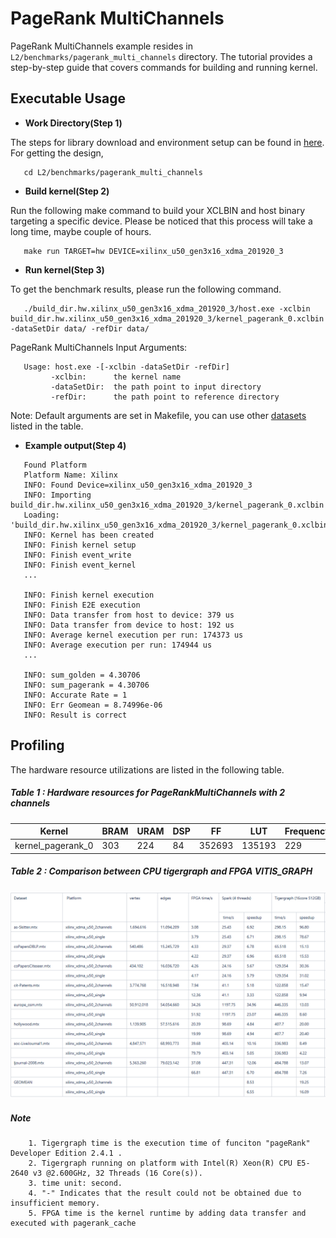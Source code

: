 PageRank MultiChannels
======================

PageRank MultiChannels example resides in ``L2/benchmarks/pagerank_multi_channels`` directory. The tutorial provides a step-by-step guide that covers commands for building and running kernel.

Executable Usage
----------------

* **Work Directory(Step 1)**

The steps for library download and environment setup can be found in [here](https://github.com/Xilinx/Vitis_Libraries/tree/master/graph/L2/benchmarks#building). For getting the design,

``` 
   cd L2/benchmarks/pagerank_multi_channels
```   

* **Build kernel(Step 2)**   

Run the following make command to build your XCLBIN and host binary targeting a specific device. Please be noticed that this process will take a long time, maybe couple of hours.

```
   make run TARGET=hw DEVICE=xilinx_u50_gen3x16_xdma_201920_3
```

* **Run kernel(Step 3)**

To get the benchmark results, please run the following command.

```
   ./build_dir.hw.xilinx_u50_gen3x16_xdma_201920_3/host.exe -xclbin build_dir.hw.xilinx_u50_gen3x16_xdma_201920_3/kernel_pagerank_0.xclbin -dataSetDir data/ -refDir data/ 
```   

PageRank MultiChannels Input Arguments:

```
   Usage: host.exe -[-xclbin -dataSetDir -refDir]
         -xclbin:      the kernel name
         -dataSetDir:  the path point to input directory
         -refDir:      the path point to reference directory
```         

Note: Default arguments are set in Makefile, you can use other [datasets](https://github.com/Xilinx/Vitis_Libraries/tree/master/graph/L2/benchmarks#datasets) listed in the table.

* **Example output(Step 4)**

```
   Found Platform
   Platform Name: Xilinx
   INFO: Found Device=xilinx_u50_gen3x16_xdma_201920_3
   INFO: Importing build_dir.hw.xilinx_u50_gen3x16_xdma_201920_3/kernel_pagerank_0.xclbin
   Loading: 'build_dir.hw.xilinx_u50_gen3x16_xdma_201920_3/kernel_pagerank_0.xclbin'
   INFO: Kernel has been created
   INFO: Finish kernel setup
   INFO: Finish event_write
   INFO: Finish event_kernel
   ...

   INFO: Finish kernel execution
   INFO: Finish E2E execution
   INFO: Data transfer from host to device: 379 us
   INFO: Data transfer from device to host: 192 us
   INFO: Average kernel execution per run: 174373 us
   INFO: Average execution per run: 174944 us
   ...
   
   INFO: sum_golden = 4.30706
   INFO: sum_pagerank = 4.30706
   INFO: Accurate Rate = 1
   INFO: Err Geomean = 8.74996e-06
   INFO: Result is correct
```

Profiling
---------

The hardware resource utilizations are listed in the following table.

##### Table 1 : Hardware resources for PageRankMultiChannels with 2 channels

|    Kernel         |   BRAM   |   URAM   |    DSP   |    FF    |   LUT   | Frequency(MHz)  |
|-------------------|----------|----------|----------|----------|---------|-----------------|
| kernel_pagerank_0 |   303    |   224    |    84    |  352693  |  135193 |      229        |

##### Table 2 : Comparison between CPU tigergraph and FPGA VITIS_GRAPH

![Table 2 : Comparison between CPU tigergraph and FPGA VITIS_GRAPH](../../../docs/images/PageRankMultiChannels/Performance.png)

##### Note
```  
    1. Tigergraph time is the execution time of funciton "pageRank" Developer Edition 2.4.1 .
    2. Tigergraph running on platform with Intel(R) Xeon(R) CPU E5-2640 v3 @2.600GHz, 32 Threads (16 Core(s)).
    3. time unit: second.
    4. "-" Indicates that the result could not be obtained due to insufficient memory.
    5. FPGA time is the kernel runtime by adding data transfer and executed with pagerank_cache
```
